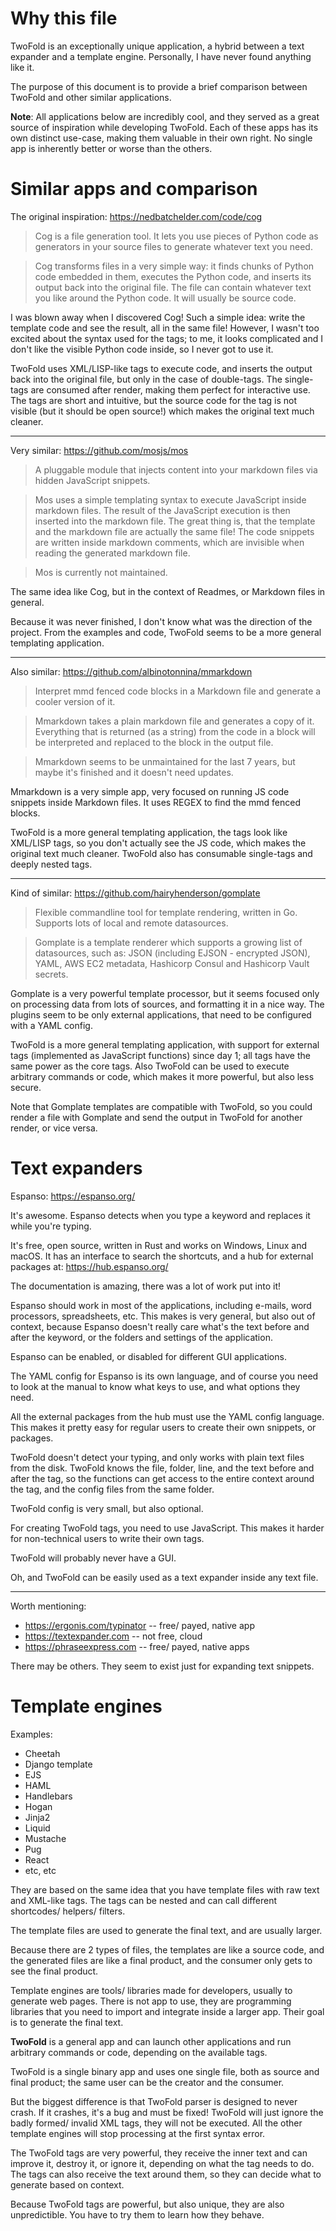 # Why this file

TwoFold is an exceptionally unique application, a hybrid between a text expander and a template
engine. Personally, I have never found anything like it.

The purpose of this document is to provide a brief comparison between TwoFold and other similar
applications.

**Note**: All applications below are incredibly cool, and they served as a great source of
inspiration while developing TwoFold. Each of these apps has its own distinct use-case, making them
valuable in their own right. No single app is inherently better or worse than the others.

# Similar apps and comparison

The original inspiration: https://nedbatchelder.com/code/cog

> Cog is a file generation tool. It lets you use pieces of Python code as generators in your source
> files to generate whatever text you need.

> Cog transforms files in a very simple way: it finds chunks of Python code embedded in them,
> executes the Python code, and inserts its output back into the original file. The file can contain
> whatever text you like around the Python code. It will usually be source code.

I was blown away when I discovered Cog! Such a simple idea: write the template code and see the
result, all in the same file! However, I wasn't too excited about the syntax used for the tags; to
me, it looks complicated and I don't like the visible Python code inside, so I never got to use it.

TwoFold uses XML/LISP-like tags to execute code, and inserts the output back into the original file,
but only in the case of double-tags. The single-tags are consumed after render, making them perfect
for interactive use. The tags are short and intuitive, but the source code for the tag is not
visible (but it should be open source!) which makes the original text much cleaner.

---

Very similar: https://github.com/mosjs/mos

> A pluggable module that injects content into your markdown files via hidden JavaScript snippets.

> Mos uses a simple templating syntax to execute JavaScript inside markdown files. The result of the
> JavaScript execution is then inserted into the markdown file. The great thing is, that the
> template and the markdown file are actually the same file! The code snippets are written inside
> markdown comments, which are invisible when reading the generated markdown file.

> Mos is currently not maintained.

The same idea like Cog, but in the context of Readmes, or Markdown files in general.

Because it was never finished, I don't know what was the direction of the project. From the examples
and code, TwoFold seems to be a more general templating application.

---

Also similar: https://github.com/albinotonnina/mmarkdown

> Interpret mmd fenced code blocks in a Markdown file and generate a cooler version of it.

> Mmarkdown takes a plain markdown file and generates a copy of it. Everything that is returned (as
> a string) from the code in a block will be interpreted and replaced to the block in the output
> file.

> Mmarkdown seems to be unmaintained for the last 7 years, but maybe it's finished and it doesn't
> need updates.

Mmarkdown is a very simple app, very focused on running JS code snippets inside Markdown files. It
uses REGEX to find the mmd fenced blocks.

TwoFold is a more general templating application, the tags look like XML/LISP tags, so you don't
actually see the JS code, which makes the original text much cleaner. TwoFold also has consumable
single-tags and deeply nested tags.

---

Kind of similar: https://github.com/hairyhenderson/gomplate

> Flexible commandline tool for template rendering, written in Go. Supports lots of local and remote
> datasources.

> Gomplate is a template renderer which supports a growing list of datasources, such as: JSON
> (including EJSON - encrypted JSON), YAML, AWS EC2 metadata, Hashicorp Consul and Hashicorp Vault
> secrets.

Gomplate is a very powerful template processor, but it seems focused only on processing data from
lots of sources, and formatting it in a nice way. The plugins seem to be only external applications,
that need to be configured with a YAML config.

TwoFold is a more general templating application, with support for external tags (implemented as
JavaScript functions) since day 1; all tags have the same power as the core tags. Also TwoFold can
be used to execute arbitrary commands or code, which makes it more powerful, but also less secure.

Note that Gomplate templates are compatible with TwoFold, so you could render a file with Gomplate
and send the output in TwoFold for another render, or vice versa.

# Text expanders

Espanso: https://espanso.org/

It's awesome. Espanso detects when you type a keyword and replaces it while you're typing.

It's free, open source, written in Rust and works on Windows, Linux and macOS. It has an interface
to search the shortcuts, and a hub for external packages at: https://hub.espanso.org/

The documentation is amazing, there was a lot of work put into it!

Espanso should work in most of the applications, including e-mails, word processors, spreadsheets,
etc. This makes is very general, but also out of context, because Espanso doesn't really care what's
the text before and after the keyword, or the folders and settings of the application.

Espanso can be enabled, or disabled for different GUI applications.

The YAML config for Espanso is its own language, and of course you need to look at the manual to
know what keys to use, and what options they need.

All the external packages from the hub must use the YAML config language. This makes it pretty easy
for regular users to create their own snippets, or packages.

TwoFold doesn't detect your typing, and only works with plain text files from the disk. TwoFold
knows the file, folder, line, and the text before and after the tag, so the functions can get access
to the entire context around the tag, and the config files from the same folder.

TwoFold config is very small, but also optional.

For creating TwoFold tags, you need to use JavaScript. This makes it harder for non-technical users
to write their own tags.

TwoFold will probably never have a GUI.

Oh, and TwoFold can be easily used as a text expander inside any text file.

---

Worth mentioning:

- https://ergonis.com/typinator -- free/ payed, native app
- https://textexpander.com -- not free, cloud
- https://phraseexpress.com -- free/ payed, native apps

There may be others. They seem to exist just for expanding text snippets.

# Template engines

Examples:

- Cheetah
- Django template
- EJS
- HAML
- Handlebars
- Hogan
- Jinja2
- Liquid
- Mustache
- Pug
- React
- etc, etc

They are based on the same idea that you have template files with raw text and XML-like tags. The
tags can be nested and can call different shortcodes/ helpers/ filters.

The template files are used to generate the final text, and are usually larger.

Because there are 2 types of files, the templates are like a source code, and the generated files
are like a final product, and the consumer only gets to see the final product.

Template engines are tools/ libraries made for developers, usually to generate web pages. There is
not app to use, they are programming libraries that you need to import and integrate inside a larger
app. Their goal is to generate the final text.

**TwoFold** is a general app and can launch other applications and run arbitrary commands or code,
depending on the available tags.

TwoFold is a single binary app and uses one single file, both as source and final product; the same
user can be the creator and the consumer.

But the biggest difference is that TwoFold parser is designed to never crash. If it crashes, it's a
bug and must be fixed! TwoFold will just ignore the badly formed/ invalid XML tags, they will not be
executed. All the other template engines will stop processing at the first syntax error.

The TwoFold tags are very powerful, they receive the inner text and can improve it, destroy it, or
ignore it, depending on what the tag needs to do. The tags can also receive the text around them, so
they can decide what to generate based on context.

Because TwoFold tags are powerful, but also unique, they are also unpredictible. You have to try
them to learn how they behave.
